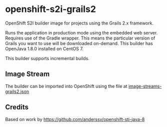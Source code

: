 openshift-s2i-grails2
=====================

OpenShift S2I builder image for projects using the Grails 2.x framework.

Runs the application in production mode using the embedded web server. Requires use
of the Gradle wrapper. This means the particular version of
Grails you want to use will be downloaded on-demand. This builder has
OpenJava 1.8.0 installed on CentOS 7.

This builder supports incremental builds.

Image Stream
------------
The builder can be imported into OpenShift using the file at [image-streams-grails2.json](https://bitbucket.org/double16/openshift-s2i-grails2/raw/c5874a40a94877513e3c4ab3099f2ef2bee68c0b/image-streams-grails2.json)

Credits
-------

Based on work by https://github.com/anderssv/openshift-sti-java-8

